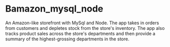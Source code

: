 # Bamazon_mysql_node
An Amazon-like storefront with MySql and Node. The app takes in orders from customers and depletes stock from the store's inventory. The app also tracks product sales across the store's departments and then provide a summary of the highest-grossing departments in the store.

